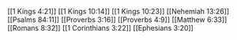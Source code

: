 [[1 Kings 4:21]]
[[1 Kings 10:14]]
[[1 Kings 10:23]]
[[Nehemiah 13:26]]
[[Psalms 84:11]]
[[Proverbs 3:16]]
[[Proverbs 4:9]]
[[Matthew 6:33]]
[[Romans 8:32]]
[[1 Corinthians 3:22]]
[[Ephesians 3:20]]
